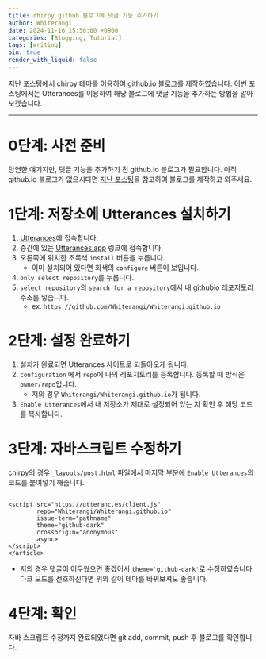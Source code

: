 ```yaml
---
title: chirpy github 블로그에 댓글 기능 추가하기
author: Whiterangi
date: 2024-11-16 15:50:00 +0900
categories: [Blogging, Tutorial]
tags: [writing]
pin: true
render_with_liquid: false
---
```

지난 포스팅에서 chirpy 테마를 이용하여 github.io 블로그를 제작하였습니다.
이번 포스팅에서는 Utterances를 이용하여 해당 블로그에 댓글 기능을 추가하는 방법을 알아보겠습니다.

<hr>

# 0단계: 사전 준비
당연한 얘기지만, 댓글 기능을 추가하기 전 github.io 블로그가 필요합니다. 아직 github.io 블로그가 없으시다면 [지난 포스팅](https://whiterangi.github.io/posts/how-to-make-gitblog/)을 참고하여 블로그를 제작하고 와주세요.

# 1단계: 저장소에 Utterances 설치하기
1. [Utterances](https://utteranc.es/)에 접속합니다.
2. 중간에 있는 [Utterances app](https://github.com/apps/utterances) 링크에 접속합니다. 
3. 오른쪽에 위치한 초록색 ```install``` 버튼을 누릅니다.
   - 이미 설치되어 있다면 회색의 ```configure``` 버튼이 보입니다.
4. ```only select repository```를 누릅니다.
5. ```select repository```의 ```search for a repository```에서 내 githubio 레포지토리 주소를 넣습니다.
   - ex. ```https://github.com/Whiterangi/Whiterangi.github.io```

# 2단계: 설정 완료하기
1. 설치가 완료되면 Utterances 사이트로 되돌아오게 됩니다.
2. ```configuration``` 에서 ```repo```에 나의 레포지토리를 등록합니다. 등록할 때 방식은 ```owner/repo```입니다. 
   - 저의 경우 ```Whiterangi/Whiterangi.github.io```가 됩니다.
3. ```Enable Utterances```에서 내 저장소가 제대로 설정되어 있는 지 확인 후 해당 코드를 복사합니다.

# 3단계: 자바스크립트 수정하기
chirpy의 경우 ```_layouts/post.html``` 파일에서 마지막 부분에 ```Enable Utterances```의 코드를 붙여넣기 해줍니다.

``` 
...
<script src="https://utteranc.es/client.js"
        repo="Whiterangi/Whiterangi.github.io"
        issue-term="pathname"
        theme="github-dark"
        crossorigin="anonymous"
        async>
</script>
</article>
```
- 저의 경우 댓글이 어두웠으면 좋겠어서 ```theme='github-dark'```로 수정하였습니다. 다크 모드를 선호하신다면 위와 같이 테마를 바꿔보셔도 좋습니다.

# 4단계: 확인
자바 스크립트 수정까지 완료되었다면 git add, commit, push 후 블로그를 확인합니다. 
